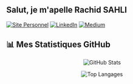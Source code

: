## Salut, je m'apelle Rachid SAHLI

[![Site Personnel](https://img.shields.io/badge/Site_Personnel-FF5722?style=for-the-badge&logo=google-chrome&logoColor=yellow)](https://ton-site-personnel.com)
[![LinkedIn](https://img.shields.io/badge/LinkedIn-0077B5?style=for-the-badge&logo=linkedin&logoColor=blue)](https://www.linkedin.com/in/ton-profil/)
[![Medium](https://img.shields.io/badge/Medium-12100E?style=for-the-badge&logo=medium&logoColor=black)](https://medium.com/@ton_profil)


## 📊 Mes Statistiques GitHub

<div align="center">

  ![GitHub Stats](https://github-readme-stats.vercel.app/api?username=rachidsahli&show_icons=true&theme=radical)
  
  ![Top Langages](https://github-readme-stats.vercel.app/api/top-langs/?username=rachidsahli&layout=compact&theme=radical)

</div>
